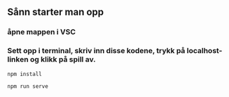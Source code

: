 
## Sånn starter man opp

### åpne mappen i VSC

### Sett opp i terminal, skriv inn disse kodene, trykk på localhost-linken og klikk på spill av.

```
npm install
```

```
npm run serve
```


